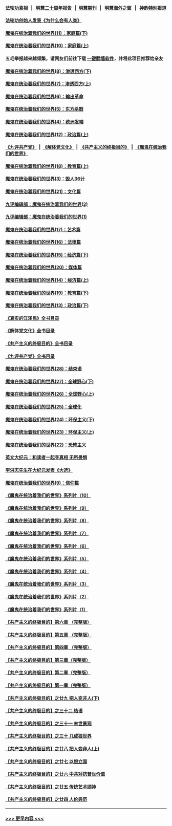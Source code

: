 #### [法轮功真相](https://github.com/gfw-breaker/truth/blob/master/README.md?t=0) &nbsp;&nbsp;|&nbsp;&nbsp; [明慧二十周年报告](https://github.com/gfw-breaker/mh-reports/blob/master/README.md?t=0) &nbsp;&nbsp;|&nbsp;&nbsp;[明慧期刊](https://github.com/gfw-breaker/mh-qikan) &nbsp;&nbsp;|&nbsp;&nbsp; [明慧海外之窗](https://github.com/gfw-breaker/mh-news/blob/master/README.md?t=0) &nbsp;&nbsp;|&nbsp;&nbsp; [神韵特别报道](https://github.com/gfw-breaker/mh-news/blob/master/shenyun.md?t=0)
#### [法轮功创始人发表《为什么会有人类》](../pages/nsc422/n13912117.md?t=01290643) 
#### [魔鬼在统治着我们的世界(11)：家庭篇(下)](../pages/nsc422/n10440961.md?t=01290643) 
#### [魔鬼在统治着我们的世界(10)：家庭篇(上)](../pages/nsc422/n10435448.md?t=01290643) 
#### 五毛举报越来越频繁，请网友们前往下载 [一键翻墙软件](https://github.com/gfw-breaker/ssr-accounts)，并将此项目推荐给亲友
#### [魔鬼在统治着我们的世界(8)：渗透西方(下)](../pages/nsc422/n10429603.md?t=01290643) 
#### [魔鬼在统治着我们的世界(7)：渗透西方(上)](../pages/nsc422/n10426013.md?t=01290643) 
#### [魔鬼在统治着我们的世界(6)：输出革命](../pages/nsc422/n10421536.md?t=01290643) 
#### [魔鬼在统治着我们的世界(5)：东方杀戮](../pages/nsc422/n10417707.md?t=01290643) 
#### [魔鬼在统治着我们的世界(4)：欧洲发端](../pages/nsc422/n10414890.md?t=01290643) 
#### [魔鬼在统治着我们的世界(12)：政治篇(上)](../pages/nsc422/n10444576.md?t=01290643) 
#### [《九评共产党》](https://github.com/begood0513/9ping.md/blob/master/README.md) &nbsp;|&nbsp; [《解体党文化》](../../../../jtdwh.md/blob/master/README.md)  &nbsp;|&nbsp; [《共产主义的终极目的》](../../../../gczydzjmd.md/blob/master/README.md) &nbsp;|&nbsp; [《魔鬼在统治我们的世界》](../../../../mgztzwmdsj.md/blob/master/README.md) 
#### [魔鬼在统治着我们的世界(18)：教育篇(上)](../pages/nsc422/n10526970.md?t=01290643) 
#### [魔鬼在统治着我们的世界(3)：毁人36计](../pages/nsc422/n10411583.md?t=01290643) 
#### [魔鬼在统治着我们的世界(21)：文化篇](../pages/nsc422/n10597706.md?t=01290643) 
#### [九评编辑部：魔鬼在统治着我们的世界(2)](../pages/nsc422/n10410036.md?t=01290643) 
#### [九评编辑部：魔鬼在统治着我们的世界(1)](../pages/nsc422/n10406825.md?t=01290643) 
#### [魔鬼在统治着我们的世界(17)：艺术篇](../pages/nsc422/n10499093.md?t=01290643) 
#### [魔鬼在统治着我们的世界(16)：法律篇](../pages/nsc422/n10485969.md?t=01290643) 
#### [魔鬼在统治着我们的世界(15)：经济篇(下)](../pages/nsc422/n10469975.md?t=01290643) 
#### [魔鬼在统治着我们的世界(20)：媒体篇](../pages/nsc422/n10586579.md?t=01290643) 
#### [魔鬼在统治着我们的世界(14)：经济篇(上)](../pages/nsc422/n10457370.md?t=01290643) 
#### [魔鬼在统治着我们的世界(19)：教育篇(下)](../pages/nsc422/n10564808.md?t=01290643) 
#### [魔鬼在统治着我们的世界(13)：政治篇(下)](../pages/nsc422/n10448270.md?t=01290643) 
#### [《真实的江泽民》全书目录](../pages/nsc422/n13721399.md?t=01290643) 
#### [《解体党文化》全书目录](../pages/nsc422/n13721157.md?t=01290643) 
#### [《共产主义的终极目的》全书目录](../pages/nsc422/n13721048.md?t=01290643) 
#### [《九评共产党》全书目录](../pages/nsc422/n13708085.md?t=01290643) 
#### [魔鬼在统治着我们的世界(28)：结束语](../pages/nsc422/n10936246.md?t=01290643) 
#### [魔鬼在统治着我们的世界(27)：全球野心(下)](../pages/nsc422/n10928319.md?t=01290643) 
#### [魔鬼在统治着我们的世界(26)：全球野心(上)](../pages/nsc422/n10900318.md?t=01290643) 
#### [魔鬼在统治着我们的世界(25)：全球化](../pages/nsc422/n10788205.md?t=01290643) 
#### [魔鬼在统治着我们的世界(24)：环保主义(下)](../pages/nsc422/n10695307.md?t=01290643) 
#### [魔鬼在统治着我们的世界(23)：环保主义(上)](../pages/nsc422/n10688613.md?t=01290643) 
#### [魔鬼在统治着我们的世界(22)：恐怖主义](../pages/nsc422/n10614727.md?t=01290643) 
#### [英文大纪元：和读者一起寻真相 无所畏惧](../pages/nsc422/n12542027.md?t=01290643) 
#### [李洪志先生在大纪元发表《大选》](../pages/nsc422/n12534746.md?t=01290643) 
#### [魔鬼在统治着我们的世界(9)：信仰篇](../pages/nsc422/n10432159.md?t=01290643) 
#### [《魔鬼在统治着我们的世界》系列片（10）](../pages/nsc422/n12292670.md?t=01290643) 
#### [《魔鬼在统治着我们的世界》系列片（9）](../pages/nsc422/n12290859.md?t=01290643) 
#### [《魔鬼在统治着我们的世界》系列片（8）](../pages/nsc422/n12287445.md?t=01290643) 
#### [《魔鬼在统治着我们的世界》系列片（7）](../pages/nsc422/n12283425.md?t=01290643) 
#### [《魔鬼在统治着我们的世界》系列片（6）](../pages/nsc422/n12282314.md?t=01290643) 
#### [《魔鬼在统治着我们的世界》系列片（5）](../pages/nsc422/n12281419.md?t=01290643) 
#### [《魔鬼在统治着我们的世界》系列片（4）](../pages/nsc422/n12274024.md?t=01290643) 
#### [《魔鬼在统治着我们的世界》系列片（3）](../pages/nsc422/n12271322.md?t=01290643) 
#### [《魔鬼在统治着我们的世界》系列片（2）](../pages/nsc422/n12269049.md?t=01290643) 
#### [《魔鬼在统治着我们的世界》系列片（1）](../pages/nsc422/n12267575.md?t=01290643) 
#### [【共产主义的终极目的】第六章 （完整版）](../pages/nsc422/n11428913.md?t=01290643) 
#### [【共产主义的终极目的】第五章 （完整版）](../pages/nsc422/n11428912.md?t=01290643) 
#### [【共产主义的终极目的】第四章 （完整版）](../pages/nsc422/n11428907.md?t=01290643) 
#### [【共产主义的终极目的】第三章（完整版）](../pages/nsc422/n11428848.md?t=01290643) 
#### [【共产主义的终极目的】第二章（完整版）](../pages/nsc422/n11428831.md?t=01290643) 
#### [【共产主义的终极目的】第一章（完整版）](../pages/nsc422/n11417651.md?t=01290643) 
#### [【共产主义的终极目的】之廿九 把人变非人(下)](../pages/nsc422/n11344140.md?t=01290643) 
#### [【共产主义的终极目的】之三十二 结语](../pages/nsc422/n11360535.md?t=01290643) 
#### [【共产主义的终极目的】之三十一 末世景观](../pages/nsc422/n11351129.md?t=01290643) 
#### [【共产主义的终极目的】之三十 几成狼世界](../pages/nsc422/n11348280.md?t=01290643) 
#### [【共产主义的终极目的】之廿八 把人变非人(上)](../pages/nsc422/n11340492.md?t=01290643) 
#### [【共产主义的终极目的】之廿七 以恨立国](../pages/nsc422/n11336944.md?t=01290643) 
#### [【共产主义的终极目的】之廿六 中共对抗普世价值](../pages/nsc422/n11324785.md?t=01290643) 
#### [【共产主义的终极目的】之廿五 传统艺术颂神](../pages/nsc422/n11296396.md?t=01290643) 
#### [【共产主义的终极目的】之廿四 人伦典范](../pages/nsc422/n11296397.md?t=01290643) 

----
#### [ >>> 更早内容 <<< ](../indexes/nsc422-earlier.md)
